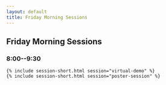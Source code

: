 ```yaml
---
layout: default
title: Friday Morning Sessions
---
```


## Friday Morning Sessions
### 8:00--9:30
    {% include session-short.html session="virtual-demo" %}
    {% include session-short.html session="poster-session" %}

<!-- {% include session-short.html session="virtual-demo" %} -->
